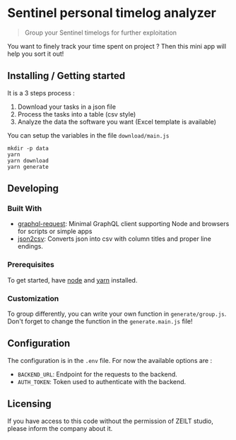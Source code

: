 # Sentinel personal timelog analyzer
> Group your Sentinel timelogs for further exploitation

You want to finely track your time spent on project ? Then this mini app 
will help you sort it out!

## Installing / Getting started

It is a 3 steps process :
1) Download your tasks in a json file
2) Process the tasks into a table (csv style)
3) Analyze the data the software you want (Excel template is available)

You can setup the variables in the file `download/main.js`

```shell
mkdir -p data
yarn
yarn download
yarn generate
```

## Developing

### Built With

* [graphql-request](https://github.com/prisma-labs/graphql-request): Minimal 
GraphQL client supporting Node and browsers for scripts or simple apps
* [json2csv](https://github.com/zemirco/json2csv): Converts json into csv with
column titles and proper line endings.

### Prerequisites

To get started, have [node](https://nodejs.org/en/) and
[yarn](https://yarnpkg.com/fr/) installed.

### Customization

To group differently, you can write your own function in `generate/group.js`.
Don't forget to change the function in the `generate.main.js` file!

## Configuration

The configuration is in the `.env` file. For now the available options are :

- `BACKEND_URL`: Endpoint for the requests to the backend.
- `AUTH_TOKEN`: Token used to authenticate with the backend.

## Licensing

If you have access to this code without the permission of ZEILT studio,
please inform the company about it.

